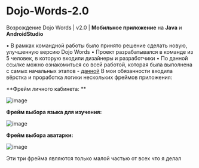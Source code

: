 # Dojo-Words-2.0
 Возрождение Dojo Words |  v2.0 | **Мобильное приложение** на **Java** и **AndroidStudio**

 • В рамках командной работы было принято решение сделать новую, улучшенную версию Dojo Words 
 • Проект разрабатывался в команде из 5 человек, в которую входили дизайнеры и разработчики
 • По данной  ссылке можно ознакомиться со всей работой, которая была выполнена с самых начальных этапов - 
[данной](https://www.figma.com/file/08qPSFN9P8WHyxOBxDYQFZ/Dojo.Words?type=whiteboard&node-id=0%3A1&t=wj2Ir0KHqfYkDS5Y-1)
В мои обязанности входила вёрстка и проработка логики нескольких фреймов приложения:

**Фрейм личного кабинета: **

![image](https://github.com/HAR4A/Dojo-Words-2.0/assets/150113486/8b850add-0467-4f64-b1ad-0c0bacd8f6a2)


**Фрейм выбора языка для изучения:**

![image](https://github.com/HAR4A/Dojo-Words-2.0/assets/150113486/aa7353b9-53d5-41e9-9322-fc66ae13d04b)


**Фрейм выбора аватарки:**

![image](https://github.com/HAR4A/Dojo-Words-2.0/assets/150113486/3d44a01a-b3c2-4e85-a887-aed6b7bd3780)


Эти три фрейма являются только малой частью от всех что я делал
